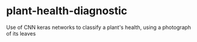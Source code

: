 # plant-health-diagnostic
Use of CNN keras networks to classify a plant's health, using a photograph of its leaves
